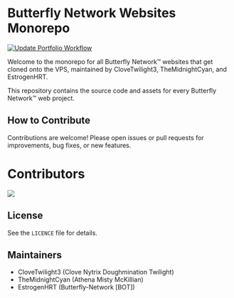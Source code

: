 # Butterfly Network Websites Monorepo

[![Update Portfolio Workflow](https://github.com/The-Butterfly-Network/butterfly-network-websites/actions/workflows/portfolio.yml/badge.svg)](https://github.com/The-Butterfly-Network/butterfly-network-websites/actions/workflows/portfolio.yml)

Welcome to the monorepo for all Butterfly Network™ websites that get cloned onto the VPS, maintained by CloveTwilight3, TheMidnightCyan, and EstrogenHRT.

This repository contains the source code and assets for every Butterfly Network™ web project.

## How to Contribute
Contributions are welcome! Please open issues or pull requests for improvements, bug fixes, or new features.

# Contributors
<a href="https://github.com/The-Butterfly-Network/butterfly-network-websites/graphs/contributors">
  <img src="https://contrib.rocks/image?repo=The-Butterfly-Network/butterfly-network-websites" />
</a>

## License
See the `LICENCE` file for details.

## Maintainers
- CloveTwilight3 (Clove Nytrix Doughmination Twilight)
- TheMidnightCyan (Athena Misty McKillian)
- EstrogenHRT (Butterfly-Network [BOT])
